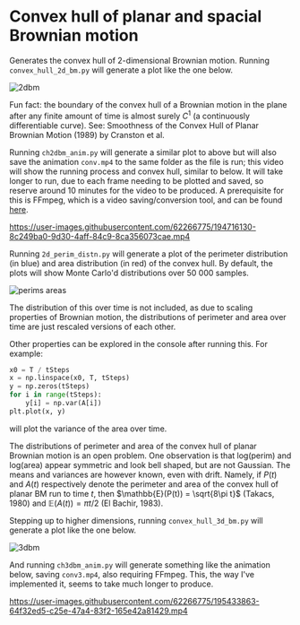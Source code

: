 # Convex hull of planar and spacial Brownian motion
Generates the convex hull of 2-dimensional Brownian motion. Running `convex_hull_2d_bm.py` will generate a plot like the one below.

![2dbm](https://user-images.githubusercontent.com/62266775/194130927-c427067e-c265-461d-952d-2e0f1feeee0b.png)

Fun fact: the boundary of the convex hull of a Brownian motion in the plane after any finite amount of time is almost surely $C^1$ (a continuously differentiable curve). See: Smoothness of the Convex Hull of Planar Brownian Motion (1989) by Cranston et al.

Running `ch2dbm_anim.py` will generate a similar plot to above but will also save the animation `conv.mp4` to the same folder as the file is run; this video will show the running process and convex hull, similar to below. It will take longer to run, due to each frame needing to be plotted and saved, so reserve around 10 minutes for the video to be produced. A prerequisite for this is FFmpeg, which is a video saving/conversion tool, and can be found [here](https://ffmpeg.org/download.html).

https://user-images.githubusercontent.com/62266775/194716130-8c249ba0-9d30-4aff-84c9-8ca356073cae.mp4

Running `2d_perim_distn.py` will generate a plot of the perimeter distribution (in blue) and area distribution (in red) of the convex hull. By default, the plots will show Monte Carlo'd distributions over 50 000 samples.

![perims areas](https://user-images.githubusercontent.com/62266775/196992170-f7e9596b-0276-4735-8454-e61de0f4b289.png)

The distribution of this over time is not included, as due to scaling properties of Brownian motion, the distributions of perimeter and area over time are just rescaled versions of each other.

Other properties can be explored in the console after running this. For example:
```python
x0 = T / tSteps
x = np.linspace(x0, T, tSteps)
y = np.zeros(tSteps)
for i in range(tSteps):
    y[i] = np.var(A[i])
plt.plot(x, y)
```
will plot the variance of the area over time.

The distributions of perimeter and area of the convex hull of planar Brownian motion is an open problem. One observation is that log(perim) and log(area) appear symmetric and look bell shaped, but are not Gaussian. The means and variances are however known, even with drift. Namely, if $P(t)$ and $A(t)$ respectively denote the perimeter and area of the convex hull of planar BM run to time $t$, then $\mathbb{E}(P(t)) = \sqrt{8\pi t}$ (Takacs, 1980) and $\mathbb{E}(A(t)) = \pi t/2$ (El Bachir, 1983).

Stepping up to higher dimensions, running `convex_hull_3d_bm.py` will generate a plot like the one below.

![3dbm](https://user-images.githubusercontent.com/62266775/194771283-642db751-cf89-427a-a6b3-568891614528.png)

And running `ch3dbm_anim.py` will generate something like the animation below, saving `conv3.mp4`, also requiring FFmpeg. This, the way I've implemented it, seems to take much longer to produce.

https://user-images.githubusercontent.com/62266775/195433863-64f32ed5-c25e-47a4-83f2-165e42a81429.mp4


